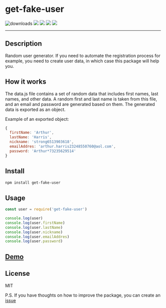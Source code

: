 
# get-fake-user 

![downloads](https://img.shields.io/npm/dt/get-fake-user) ![](https://img.shields.io/npm/v/get-fake-user) ![](https://img.shields.io/npm/l/get-fake-user) ![](https://img.shields.io/github/last-commit/dzmitry-duboyski/get-fake-user) ![](https://img.shields.io/github/stars/dzmitry-duboyski/get-fake-user?style=social)

---
## Description
Random user generator.
If you need to automate the registration process for example, you need to create user data, in which case this package will help you.

## How it works
The data.js file contains a set of random data that includes first names, last names, and other data. A random first and last name is taken from this file, and an email and password are generated based on them. The generated data is exported as an object.

Example of an exported object: 
```javascript
{
  firstName: 'Arthur',
  lastName: 'Harris',
  nickname: 'strong6513903618',
  emailAddres: 'arthur.harris23248550760@aol.com',
  password: 'Arthur*73235629514'
}
```

## Install

```sh
npm install get-fake-user
```

## Usage

```javascript
const user = require('get-fake-user')

console.log(user)
console.log(user.firstName)
console.log(user.lastName)
console.log(user.nickname)
console.log(user.emailAddres)
console.log(user.password)
```

## [Demo](https://replit.com/@dzmitry-duboysk/Demo-get-fake-user?v=1)

## License

MIT

P.S. If you have thoughts on how to improve the package, you can create an [issue](https://github.com/dzmitry-duboyski/get-fake-user/issues)

